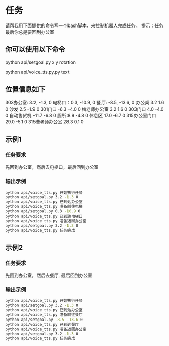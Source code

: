 # 任务

请帮我用下面提供的命令写一个bash脚本，来控制机器人完成任务。
提示：任务最后你总是要回到办公室

## 你可以使用以下命令

python api/setgoal.py x y rotation

python api/voice_tts.py.py text

## 位置信息如下

303办公室: 3.2, -1.3, 0
电梯口：0.3, -10.9, 0
餐厅: -8.5, -13.6, 0
办公桌 3.2 1.6 0
沙发 2.5 -1.9 0
301门口 -6.3 -4.0 0
梅老师办公室 3.2 1.6 0
303门口 4.0 -4.0 0
自动售货机 -11.7 -6.8 0
厕所 8.9 -4.8 0
休息区 17.0 -6.7 0
315办公室门口 29.0 -5.1 0
315曹老师办公室 28.3 0.1 0

## 示例1

### 任务要求

先回到办公室，然后去电梯口，最后回到办公室

### 输出示例

```bash
python api/voice_tts.py 开始执行任务
python api/setgoal.py 3.2 -1.3 0
python api/voice_tts.py 已到达办公室
python api/voice_tts.py 准备前往电梯
python api/setgoal.py 0.3 -10.9 0
python api/voice_tts.py 已到达电梯口
python api/voice_tts.py 准备返回办公室
python api/setgoal.py 3.2 -1.3 0
python api/voice_tts.py 任务完成
```

## 示例2

### 任务要求

先回到办公室，然后去餐厅, 最后回到办公室

### 输出示例

```bash
python api/voice_tts.py 开始执行任务
python api/setgoal.py 3.2 -1.3 0
python api/voice_tts.py 已到达办公室
python api/voice_tts.py 准备前往餐厅
python api/setgoal.py -8.5 -13.6 0
python api/voice_tts.py 已到达餐厅
python api/voice_tts.py 准备返回办公室
python api/setgoal.py 3.2 -1.3 0
python api/voice_tts.py 任务完成
```